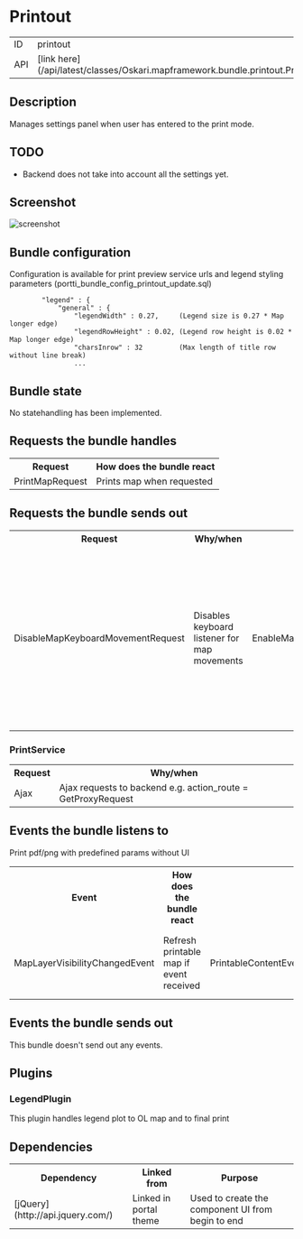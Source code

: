 # Printout

<table class="table">
  <tr>
    <td>ID</td><td>printout</td>
  </tr>
  <tr>
    <td>API</td><td>[link here](/api/latest/classes/Oskari.mapframework.bundle.printout.PrintoutBundleInstance.html)</td>
  </tr>
</table>

## Description

Manages settings panel when user has entered to the print mode.

## TODO

* Backend does not take into account all the settings yet.

## Screenshot

![screenshot](/images/bundles/printout.png)

## Bundle configuration

Configuration is available for print preview service urls and legend styling parameters
(portti_bundle_config_printout_update.sql)

            "legend" : {
                "general" : {
                    "legendWidth" : 0.27,     (Legend size is 0.27 * Map longer edge)
                    "legendRowHeight" : 0.02, (Legend row height is 0.02 * Map longer edge)
                    "charsInrow" : 32         (Max length of title row without line break)
                    ...

## Bundle state

No statehandling has been implemented.

## Requests the bundle handles

<table class="table">
  <tr>
    <th>Request</th><th>How does the bundle react</th>
  </tr>
  <tr>
    <td>PrintMapRequest</td><td>Prints map when requested</td>
  </tr>
</table>

## Requests the bundle sends out

<table class="table">
  <tr>
    <th>Request</th><th>Why/when</th>
  </tr>
  <tr>
    <td>DisableMapKeyboardMovementRequest</td><td>Disables keyboard listener for map movements</td>
    <td>EnableMapKeyboardMovementRequest</td><td>Enables keyboard listener for map movements</td>
    <td>userinterface.UpdateExtensionRequest</td><td>Bundle closes all flyouts when entering printing mode and its own flyouts when user clicks cancel button.</td>
    <td></td><td>tbd</td>
  </tr>
</table>

### PrintService

<table class="table">
  <tr>
    <th>Request</th><th>Why/when</th>
  </tr>
  <tr>
    <td>Ajax</td>
    <td>Ajax requests to backend e.g. action_route = GetProxyRequest</td>
  </tr>
 
</table>

## Events the bundle listens to

<table class="table">
  <tr>
    <th>Event</th><th>How does the bundle react</th>
  </tr>
  <tr>
    <td>MapLayerVisibilityChangedEvent</td><td>Refresh printable map if event received</td>
    <td>PrintableContentEvent</td><td>Set data for print legend, etc</td>
    <td>PrintWithoutUIEvent</td>Print pdf/png with predefined params without UI</td>
  </tr>
</table>

## Events the bundle sends out

This bundle doesn't send out any events.

## Plugins

### LegendPlugin

This plugin handles legend plot to OL map and to final print


## Dependencies

<table class="table">
  <tr>
    <th>Dependency</th><th>Linked from</th><th>Purpose</th>
  </tr>
  <tr>
    <td>[jQuery](http://api.jquery.com/)</td><td>Linked in portal theme</td><td> Used to create the component UI from begin to end</td>
  </tr>
</table>
